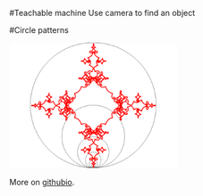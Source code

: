 #Teachable machine
Use camera to find an object

#Circle patterns

<img src="circles/examples/01-2.png" width="300px"/>

More on [githubio](https://matejonnet.github.io/funmath/).